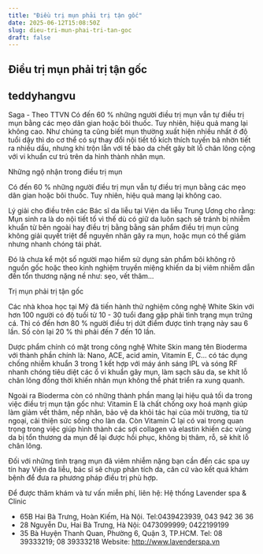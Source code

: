 ```yaml
---
title: "Điều trị mụn phải trị tận gốc"
date: 2025-06-12T15:08:50Z
slug: dieu-tri-mun-phai-tri-tan-goc
draft: false
---
```


## Điều trị mụn phải trị tận gốc

## teddyhangvu

Saga - Theo TTVN
Có đến 60 % những người điều trị mụn vẫn tự điều trị mụn bằng các mẹo dân gian hoặc bôi thuốc. Tuy nhiên, hiệu quả mang lại không cao.
Như chúng ta cũng biết mụn thường xuất hiện nhiều nhất ở độ tuổi dậy thì do cơ thể có sự thay đổi nội tiết tố kích thích tuyến bã nhờn tiết ra nhiều dầu, nhưng khi trộn lẫn với tế bào da chết gây bít lỗ chân lông cộng với vi khuẩn cư trú trên da hình thành nhân mụn.

Những ngộ nhận trong điều trị mụn

Có đến 60 % những người điều trị mụn vẫn tự điều trị mụn bằng các mẹo dân gian hoặc bôi thuốc. Tuy nhiên, hiệu quả mang lại không cao.

Lý giải cho điều trên các Bác sĩ da liễu tại Viện da liễu Trung Ương cho rằng: Mụn sinh ra là do nội tiết tố vì thế dù có giữ da luôn sạch sẽ tránh bị nhiễm khuẩn từ bên ngoài hay điều trị bằng bằng sản phẩm điều trị mụn cũng không giải quyết triệt để nguyên nhân gây ra mụn, hoặc mụn có thể giảm nhưng nhanh chóng tái phát.

Đó là chưa kể một số người mạo hiểm sử dụng sản phẩm bôi không rõ nguồn gốc hoặc theo kinh nghiệm truyền miệng khiến da bị viêm nhiễm dẫn đến tổn thương nặng nề như: sẹo, vết thâm…

Trị mụn phải trị tận gốc

Các nhà khoa học tại Mỹ đã tiến hành thử nghiệm công nghệ White Skin với hơn 100 người có độ tuổi từ 10 - 30 tuổi đang gặp phải tình trạng mụn trứng cá. Thì có đến hơn 80 % người điều trị dứt điểm được tình trạng này sau 6 lần. Số còn lại 20 % thì phải đến 7 đến 10 lần.
 
Dược phẩm chính có mặt trong công nghệ White Skin mang tên Bioderma với thành phần chính là: Nano, ACE, acid amin, Vitamin E, C… có tác dụng chống nhiễm khuẩn 3 trong 1 kết hợp với máy ánh sáng IPL và sóng RF nhanh chóng tiêu diệt các ổ vi khuẩn gây mụn, làm sạch sâu da, se khít lỗ chân lông đồng thời khiến nhân mụn không thể phát triển ra xung quanh.
 
Ngoài ra Bioderma còn có những thành phần mang lại hiệu quả tối da trong việc điều trị mụn tận gốc như: Vitamin E là chất chống oxy hoá mạnh giúp làm giảm vết thâm, nếp nhăn, bảo vệ da khỏi tác hại của môi trường, tia tử ngoại, cải thiện sức sống cho làn da. Còn Vitamin C lại có vai trong quan trọng trong việc giúp hình thành các sợi collagen và elastin khiến các vùng da bị tổn thương da mụn để lại được hồi phục, không bị thâm, rỗ, sẽ khít lỗ chân lông.
 
Đối với những tình trạng mụn đã viêm nhiễm nặng bạn cần đến các spa uy tín hay Viện da liễu, bác sĩ sẽ chụp phân tích da, căn cứ vào kết quá khám bệnh để đưa ra phương pháp điều trị phù hợp.

Để được thăm khám và tư vấn miễn phí, liên hệ: Hệ thống Lavender spa & Clinic
- 65B Hai Bà Trưng, Hoàn Kiếm, Hà Nội. Tel:0439423939, 043 942 36 36
- 28 Nguyễn Du, Hai Bà Trưng, Hà Nội: 0473099999; 0422199199
- 35 Bà Huyện Thanh Quan, Phường 6, Quận 3, TP.HCM. Tel: 08 39333219; 08 39333218
Website: http://www.lavenderspa.vn